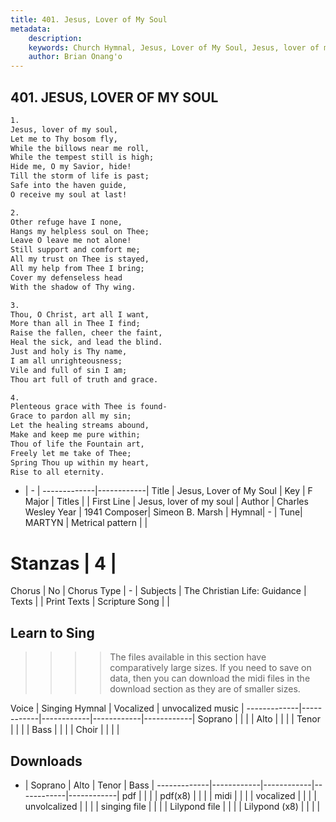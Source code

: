 ```yaml
---
title: 401. Jesus, Lover of My Soul
metadata:
    description: 
    keywords: Church Hymnal, Jesus, Lover of My Soul, Jesus, lover of my soul, 
    author: Brian Onang'o
---
```



## 401. JESUS, LOVER OF MY SOUL

```txt
1.
Jesus, lover of my soul,
Let me to Thy bosom fly,
While the billows near me roll,
While the tempest still is high;
Hide me, O my Savior, hide!
Till the storm of life is past;
Safe into the haven guide,
O receive my soul at last!

2.
Other refuge have I none,
Hangs my helpless soul on Thee;
Leave O leave me not alone!
Still support and comfort me;
All my trust on Thee is stayed,
All my help from Thee I bring;
Cover my defenseless head
With the shadow of Thy wing.

3.
Thou, O Christ, art all I want,
More than all in Thee I find;
Raise the fallen, cheer the faint,
Heal the sick, and lead the blind.
Just and holy is Thy name,
I am all unrighteousness;
Vile and full of sin I am;
Thou art full of truth and grace.

4.
Plenteous grace with Thee is found-
Grace to pardon all my sin;
Let the healing streams abound,
Make and keep me pure within;
Thou of life the Fountain art,
Freely let me take of Thee;
Spring Thou up within my heart,
Rise to all eternity.
```

- |   -  |
-------------|------------|
Title | Jesus, Lover of My Soul |
Key | F Major |
Titles |  |
First Line | Jesus, lover of my soul |
Author | Charles Wesley
Year | 1941
Composer| Simeon B. Marsh |
Hymnal|  - |
Tune| MARTYN |
Metrical pattern | |
# Stanzas | 4 |
Chorus | No |
Chorus Type | - |
Subjects | The Christian Life: Guidance |
Texts |  |
Print Texts | 
Scripture Song |  |
  
## Learn to Sing

>>>> The files available in this section have comparatively large sizes. If you need to save on data, then you can download the midi files in the download section as they are of smaller sizes.

Voice |  Singing Hymnal | Vocalized | unvocalized music |
-------------|------------|------------|------------|------------|
Soprano | | | |
Alto | | | |
Tenor | | | |
Bass | | | |
Choir | | | |

## Downloads

- |  Soprano | Alto | Tenor | Bass |
-------------|------------|------------|------------|------------|
pdf | | | |
pdf(x8) | | | |
midi | | | |
vocalized | | | |
unvolcalized | | | |
singing file | | | |
Lilypond file | | | |
Lilypond (x8) | | | |
  